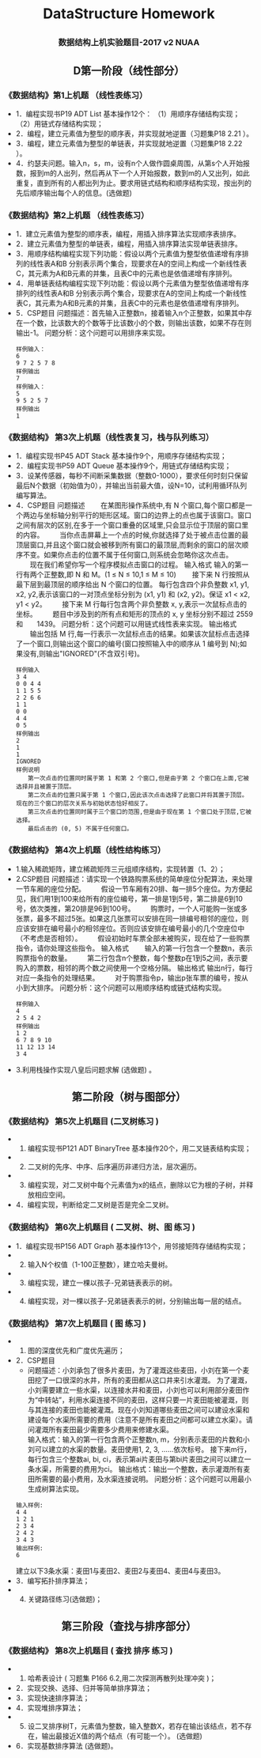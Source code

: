 # <p align = "center">DataStructure Homework </p>
### <p align = "center">数据结构上机实验题目-2017 v2  NUAA </p>

## <p align = "center">D第一阶段（线性部分）</p>
### 《数据结构》第1上机题 （线性表练习）
- 1．编程实现书P19  ADT List 基本操作12个：
（1）用顺序存储结构实现； （2）用链式存储结构实现；
- 2．编程，建立元素值为整型的顺序表，并实现就地逆置（习题集P18  2.21 ）。
- 3．编程，建立元素值为整型的单链表，并实现就地逆置（习题集P18  2.22 ）。
- 4．约瑟夫问题。输入n，s，m，设有n个人做作圆桌周围，从第s个人开始报数，报到m的人出列，然后再从下一个人开始报数，数到m的人又出列，如此重复，直到所有的人都出列为止。要求用链式结构和顺序结构实现，按出列的先后顺序输出每个人的信息。(选做题)

### 《数据结构》第2上机题 （线性表练习）
- 1．建立元素值为整型的顺序表，编程，用插入排序算法实现顺序表排序。
- 2．建立元素值为整型的单链表，编程，用插入排序算法实现单链表排序。	
- 3．用顺序结构编程实现下列功能：假设以两个元素值为整型依值递增有序排列的线性表A和B 分别表示两个集合，现要求在A的空间上构成一个新线性表C，其元素为A和B元素的并集，且表C中的元素也是依值递增有序排列。
- 4．用单链表结构编程实现下列功能：假设以两个元素值为整型依值递增有序排列的线性表A和B 分别表示两个集合，现要求在A的空间上构成一个新线性表C，其元素为A和B元素的并集，且表C中的元素也是依值递增有序排列。
- 5．CSP题目
问题描述：首先输入正整数n，接着输入n个正整数，如果其中存在一个数，比该数大的个数等于比该数小的个数，则输出该数，如果不存在则输出-1。
问题分析：这个问题可以用排序来实现。
    ``` 
    样例输入：
    6
    9 7 2 5 7 8
    样例输出
    7
    样例输入：
    5
    9 5 2 5 7
    样例输出
    1 
    ```
### 《数据结构》 第3次上机题（线性表复习，栈与队列练习）
- 1．编程实现书P45   ADT Stack 基本操作9个，用顺序存储结构实现；
- 2．编程实现书P59   ADT Queue 基本操作9个，用链式存储结构实现；
- 3．设某传感器，每秒不间断采集数据（整数0-1000），要求任何时刻只保留最后N个数据（初始值为0），并输出当前最大值，设N=10，试利用循环队列编写算法。
- 4．CSP题目
    问题描述
    　　在某图形操作系统中,有 N 个窗口,每个窗口都是一个两边与坐标轴分别平行的矩形区域。窗口的边界上的点也属于该窗口。窗口之间有层次的区别,在多于一个窗口重叠的区域里,只会显示位于顶层的窗口里的内容。
    　　当你点击屏幕上一个点的时候,你就选择了处于被点击位置的最顶层窗口,并且这个窗口就会被移到所有窗口的最顶层,而剩余的窗口的层次顺序不变。如果你点击的位置不属于任何窗口,则系统会忽略你这次点击。
    　　现在我们希望你写一个程序模拟点击窗口的过程。
    输入格式
    输入的第一行有两个正整数,即 N 和 M。(1 ≤ N ≤ 10,1 ≤ M ≤ 10)
    　　接下来 N 行按照从最下层到最顶层的顺序给出 N 个窗口的位置。 每行包含四个非负整数 x1, y1, x2, y2,表示该窗口的一对顶点坐标分别为 (x1, y1) 和 (x2, y2)。保证 x1 < x2, y1 < y2。
    　　接下来 M 行每行包含两个非负整数 x, y,表示一次鼠标点击的坐标。
    　　题目中涉及到的所有点和矩形的顶点的 x, y 坐标分别不超过 2559 和　　1439。
    问题分析：这个问题可以用链式线性表来实现。
    输出格式
    　　输出包括 M 行,每一行表示一次鼠标点击的结果。如果该次鼠标点击选择了一个窗口,则输出这个窗口的编号(窗口按照输入中的顺序从 1 编号到 N);如果没有,则输出"IGNORED"(不含双引号)。
    ```
    样例输入
    3 4
    0 0 4 4
    1 1 5 5
    2 2 6 6
    1 1
    0 0
    4 4
    0 5
    样例输出
    2
    1
    1
    IGNORED
    样例说明
    　　第一次点击的位置同时属于第 1 和第 2 个窗口,但是由于第 2 个窗口在上面,它被选择并且被置于顶层。
    　　第二次点击的位置只属于第 1 个窗口,因此该次点击选择了此窗口并将其置于顶层。现在的三个窗口的层次关系与初始状态恰好相反了。
    　　第三次点击的位置同时属于三个窗口的范围,但是由于现在第 1 个窗口处于顶层,它被选择。
    　　最后点击的 (0, 5) 不属于任何窗口。
    ```

### 《数据结构》 第4次上机题（线性结构练习）
- 1.输入稀疏矩阵，建立稀疏矩阵三元组顺序结构，实现转置（1、2）；
- 2.CSP题目
    问题描述：请实现一个铁路购票系统的简单座位分配算法，来处理一节车厢的座位分配。
    　　假设一节车厢有20排、每一排5个座位。为方便起见，我们用1到100来给所有的座位编号，第一排是1到5号，第二排是6到10号，依次类推，第20排是96到100号。
    　　购票时，一个人可能购一张或多张票，最多不超过5张。如果这几张票可以安排在同一排编号相邻的座位，则应该安排在编号最小的相邻座位。否则应该安排在编号最小的几个空座位中（不考虑是否相邻）。
    　　假设初始时车票全部未被购买，现在给了一些购票指令，请你处理这些指令。
输入格式
    　　输入的第一行包含一个整数n，表示购票指令的数量。
    　　第二行包含n个整数，每个整数p在1到5之间，表示要购入的票数，相邻的两个数之间使用一个空格分隔。
    输出格式
    输出n行，每行对应一条指令的处理结果。
    　　对于购票指令p，输出p张车票的编号，按从小到大排序。
    问题分析：这个问题可以用顺序结构或链式结构实现。
    ```
    样例输入
    4
    2 5 4 2
    样例输出
    1 2
    6 7 8 9 10
    11 12 13 14
    3 4
    ```
- 3.利用栈操作实现八皇后问题求解 (选做题) 。


## <p align = "center">第二阶段（树与图部分）</p>	
### 《数据结构》 第5次上机题目  (二叉树练习 )
- 1. 编程实现书P121  ADT BinaryTree 基本操作20个，用二叉链表结构实现；
- 2. 二叉树的先序、中序、后序遍历非递归方法，层次遍历。
- 3. 编程实现，对二叉树中每个元素值为x的结点，删除以它为根的子树，并释放相应空间。
- 4．编程实现，判断给定二叉树是否是完全二叉树。

### 《数据结构》 第6次上机题目  ( 二叉树、树、图 练习 )
- 1．编程实现书P156  ADT Graph 基本操作13个，用邻接矩阵存储结构实现；
- 2. 输入N个权值（1-100正整数），建立哈夫曼树。
- 3. 编程实现，建立一棵以孩子-兄弟链表表示的树。
- 4. 编程实现，对一棵以孩子-兄弟链表表示的树，分别输出每一层的结点。

### 《数据结构》 第7次上机题目  ( 图 练习 )
- 1. 图的深度优先和广度优先遍历；
- 2．CSP题目
    - 问题描述：小刘承包了很多片麦田，为了灌溉这些麦田，小刘在第一个麦田挖了一口很深的水井，所有的麦田都从这口井来引水灌溉。 为了灌溉，小刘需要建立一些水渠，以连接水井和麦田，小刘也可以利用部分麦田作为“中转站”，利用水渠连接不同的麦田，这样只要一片麦田能被灌溉，则与其连接的麦田也能被灌溉。现在小刘知道哪些麦田之间可以建设水渠和建设每个水渠所需要的费用（注意不是所有麦田之间都可以建立水渠）。请问灌溉所有麦田最少需要多少费用来修建水渠。  
输入格式：输入的第一行包含两个正整数n, m，分别表示麦田的片数和小刘可以建立的水渠的数量。麦田使用1, 2, 3, ……依次标号。    接下来m行，每行包含三个整数ai, bi, ci，表示第ai片麦田与第bi片麦田之间可以建立一条水渠，所需要的费用为ci。
    输出格式：输出一个整数，表示灌溉所有麦田所需要的最小费用，及水渠连接说明。 
    问题分析：这个问题可以用最小生成树算法实现。
    ```
    输入样例:
    4 4
    1 2 1 
    2 3 4
    2 4 2
    3 4 3  
    输出样例:
    6
    ```
    建立以下3条水渠：麦田1与麦田2、麦田2与麦田4、麦田4与麦田3。  
- 3．编写拓扑排序算法；
- 4. 关键路径练习(选做题)；

## <p align = "center">第三阶段（查找与排序部分）</p>
### 《数据结构》 第8次上机题目  ( 查找 排序 练习 )
- 1. 哈希表设计 ( 习题集 P166  6.2,用二次探测再散列处理冲突 )；
- 2．实现交换、选择、归并等简单排序算法；
- 3．实现快速排序算法；
- 4．实现堆排序算法；
- 5. 设二叉排序树T，元素值为整数，输入整数X，若存在输出该结点，若不存在，输出最接近X值的两个结点（有可能一个）。 (选做题)
- 6．实现基数排序算法 (选做题)。	
